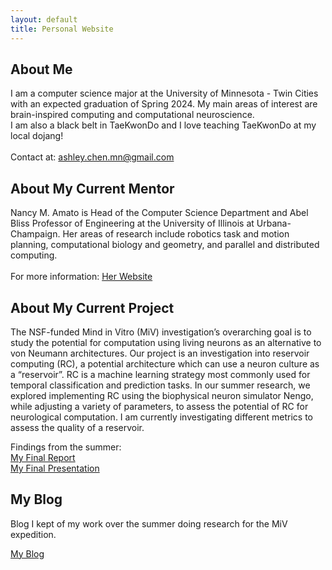 ```yaml
---
layout: default
title: Personal Website
---
```

## About Me

I am a computer science major at the University of Minnesota - Twin Cities with an expected graduation of Spring 2024. My main areas of interest are brain-inspired computing and computational neuroscience. <br />
I am also a black belt in TaeKwonDo and I love teaching TaeKwonDo at my local dojang! <br />
<br />
Contact at: ashley.chen.mn@gmail.com

## About My Current Mentor

Nancy M. Amato is Head of the Computer Science Department and Abel Bliss Professor of Engineering at the University of Illinois at Urbana-Champaign. Her areas of research include robotics task and motion planning, computational biology and geometry, and parallel and distributed computing. <br />
<br />
For more information: [Her Website](https://parasollab.web.illinois.edu/people/amato/)

## About My Current Project

The NSF-funded Mind in Vitro (MiV) investigation’s overarching goal is to study the potential for computation using living neurons as an alternative to von Neumann architectures. Our project is an investigation into reservoir computing (RC), a potential architecture which can use a neuron culture as a “reservoir”. RC is a machine learning strategy most commonly used for temporal classification and prediction tasks. In our summer research, we explored implementing RC using the biophysical neuron simulator Nengo, while adjusting a variety of parameters, to assess the potential of RC for neurological computation. I am currently investigating different metrics to assess the quality of a reservoir. 

Findings from the summer: <br />
[My Final Report](files/DREU_Final_Report.pdf) <br />
[My Final Presentation](files/Summer%202023%20RC%20Research%20Poster.pdf)

## My Blog
Blog I kept of my work over the summer doing research for the MiV expedition. 

[My Blog](blog.html)
